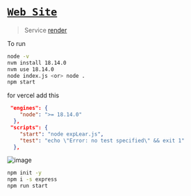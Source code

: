 # [`Web Site`](https://nodejs-express-ayon-ssp.onrender.com)
> Service [render](https://dashboard.render.com/)

To run 
```bash
node -v 
nvm install 18.14.0
nvm use 18.14.0
node index.js <or> node .
npm start
```


for vercel add this
```json
 "engines": {
    "node": ">= 18.14.0"
  },
 "scripts": {
    "start": "node expLear.js",
    "test": "echo \"Error: no test specified\" && exit 1"
  },

```
![image](https://user-images.githubusercontent.com/80549753/216776555-4252949d-fcc7-4529-a885-bb1dcfceb6ac.png)

```bash
npm init -y
npm i -s express
npm run start

```
